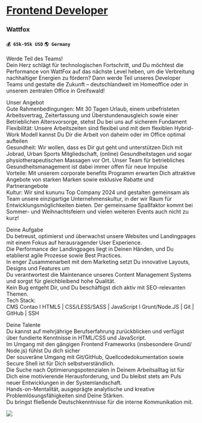 # [Frontend Developer](https://www.remotewlb.com/apply/frontend-developer-42483)  
### Wattfox  
#### `💰 65k-95k USD` `🌎 Germany`  

Werde Teil des Teams!  
Dein Herz schlägt für technologischen Fortschritt, und Du möchtest die Performance von WattFox auf das nächste Level heben, um die Verbreitung nachhaltiger Energien zu fördern? Dann werde Teil unseres Developer Teams und gestalte die Zukunft – deutschlandweit im Homeoffice oder in unserem zentralen Office in Greifswald!  
  
Unser Angebot  
Gute Rahmenbedingungen: Mit 30 Tagen Urlaub, einem unbefristeten Arbeitsvertrag, Zeiterfassung und Überstundenausgleich sowie einer Betrieblichen Altersvorsorge, stehst Du bei uns auf sicherem Fundament  
Flexibilität: Unsere Arbeitszeiten sind flexibel und mit dem flexiblen Hybrid-Work Modell kannst Du Dir die Arbeit von daheim oder im Office optimal aufteilen  
Gesundheit: Wir wollen, dass es Dir gut geht und unterstützen Dich mit Jobrad, Urban Sports Mitgliedschaft, (online) Gesundheitstagen und sogar physiotherapeutischen Massagen vor Ort. Unser Team für betriebliches Gesundheitsmanagement ist dabei immer offen für neue Impulse  
Vorteile: Mit unserem corporate benefits Programm erwarten Dich attraktive Angebote von starken Marken sowie exklusive Rabatte und Partnerangebote  
Kultur: Wir sind kununu Top Company 2024 und gestalten gemeinsam als Team unsere einzigartige Unternehmenskultur, in der wir Raum für Entwicklungsmöglichkeiten bieten. Der gemeinsame Spaßfaktor kommt bei Sommer- und Weihnachtsfeiern und vielen weiteren Events auch nicht zu kurz!  
  
Deine Aufgabe  
Du betreust, optimierst und überwachst unsere Websites und Landingpages mit einem Fokus auf herausragender User Experience.  
Die Performance der Landingpages liegt in Deinen Händen, und Du etablierst agile Prozesse sowie Best Practices.  
In enger Zusammenarbeit mit dem Marketing setzt Du innovative Layouts, Designs und Features um  
Du verantwortest die Maintenance unseres Content Management Systems und sorgst für gleichbleibend hohe Qualität.  
Kein Bug entgeht Dir, und Du beschäftigst dich aktiv mit SEO-relevanten Themen.  
Tech Stack:  
CMS Contao I HTML5 | CSS/LESS/SASS | JavaScript I Grunt/Node.JS | Git | GitHub | SSH  
  
Deine Talente  
Du kannst auf mehrjährige Berufserfahrung zurückblicken und verfügst über fundierte Kenntnisse in HTML/CSS und JavaScript.  
Im Umgang mit den gängigen Frontend Frameworks (insbesondere Grund/ Node.js) fühlst Du dich sicher  
Der souveräne Umgang mit Git/GitHub, Quellcodedokumentation sowie Secure Shell ist für Dich selbstverständlich.  
Die Suche nach Optimierungspotenzialen in Deinem Arbeitsalltag ist für Dich eine motivierende Herausforderung, und Du bleibst stets am Puls neuer Entwicklungen in der Systemlandschaft.  
Hands-on-Mentalität, ausgeprägte analytische und kreative Problemlösungsfähigkeiten sind Deine Stärken.  
Du bringst fließende Deutschkenntnisse für die interne Kommunikation mit.

![](https://remotive.com/job/track/1896818/blank.gif?source=public_api)

